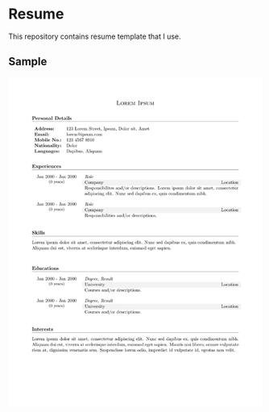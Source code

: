 # Resume
This repository contains resume template that I use.
## Sample
![resume-sample.png](https://raw.githubusercontent.com/IrinThirdwater/resume/master/resume-sample.png)
